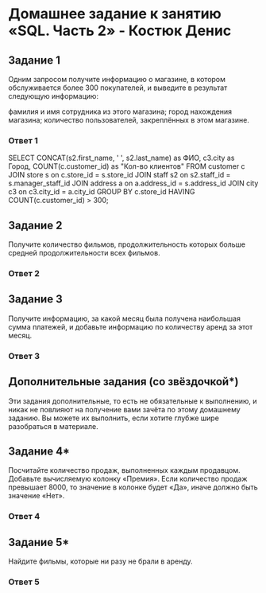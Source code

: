 # Домашнее задание к занятию «SQL. Часть 2» - Костюк Денис

## Задание 1
Одним запросом получите информацию о магазине, в котором обслуживается более 300 покупателей, и выведите в результат следующую информацию:

фамилия и имя сотрудника из этого магазина;
город нахождения магазина;
количество пользователей, закреплённых в этом магазине.

### Ответ 1

SELECT CONCAT(s2.first_name, ' ', s2.last_name) as ФИО, c3.city as Город, COUNT(c.customer_id) as "Кол-во клиентов"
FROM customer c 
JOIN store s on c.store_id = s.store_id 
JOIN staff s2 on s2.staff_id = s.manager_staff_id 
JOIN address a on a.address_id = s.address_id 
JOIN city c3  on c3.city_id = a.city_id 
GROUP BY c.store_id 
HAVING COUNT(c.customer_id) > 300;


## Задание 2
Получите количество фильмов, продолжительность которых больше средней продолжительности всех фильмов.

### Ответ 2

## Задание 3
Получите информацию, за какой месяц была получена наибольшая сумма платежей, и добавьте информацию по количеству аренд за этот месяц.

### Ответ 3

## Дополнительные задания (со звёздочкой*)
Эти задания дополнительные, то есть не обязательные к выполнению, и никак не повлияют на получение вами зачёта по этому домашнему заданию. Вы можете их выполнить, если хотите глубже шире разобраться в материале.

## Задание 4*
Посчитайте количество продаж, выполненных каждым продавцом. Добавьте вычисляемую колонку «Премия». Если количество продаж превышает 8000, то значение в колонке будет «Да», иначе должно быть значение «Нет».

### Ответ 4

## Задание 5*
Найдите фильмы, которые ни разу не брали в аренду.

### Ответ 5

